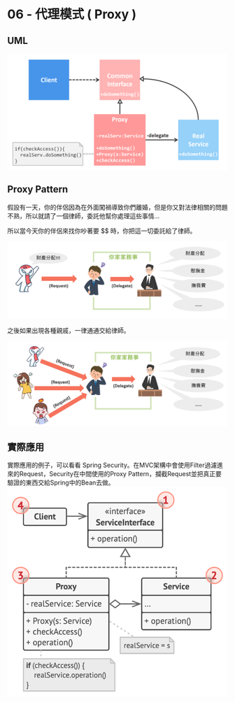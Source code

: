 # 06 - 代理模式 ( Proxy )

## UML
![](/images/proxy-3.png)

## Proxy Pattern
假設有一天，你的伴侶因為在外面闖禍導致你們離婚，但是你又對法律相關的問題不熟，所以就請了一個律師，委託他幫你處理這些事情…

所以當今天你的伴侶來找你吵著要 $$ 時，你把這一切委託給了律師。<br/>

![](/images/proxy-1.png)

之後如果出現各種親戚，一律通通交給律師。<br/>

![](/images/proxy-2.png)

## 實際應用
實際應用的例子，可以看看 Spring Security。在MVC架構中會使用Filter過濾進來的Request，Security在中間使用的Proxy Pattern，攔截Request並把真正要驗證的東西交給Spring中的Bean去做。
![](/images/proxy-4.png)
